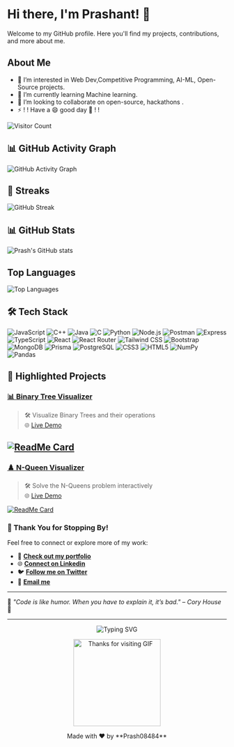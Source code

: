 # Hi there, I'm Prashant! 👋

Welcome to my GitHub profile. Here you'll find my projects, contributions, and more about me.

## About Me

- 👀 I’m interested in Web Dev,Competitive Programming, AI-ML, Open-Source projects.
- 🌱 I’m currently learning Machine learning.
- 💞️ I’m looking to collaborate on open-source, hackathons .  
- ⚡ ! !  Have a 😄 good day 👋 ! !

![Visitor Count](https://visitor-badge.laobi.icu/badge?page_id=prash08484.prash08484)
<!-- 
![Visitor Count](https://img.shields.io/badge/dynamic/json?color=informational&label=Visitor%20Count&query=value&url=https://api.countapi.xyz/hit/prash08484.prash08484)
 -->
 
## 📊 GitHub Activity Graph

![GitHub Activity Graph](https://github-readme-activity-graph.vercel.app/graph?username=Prash08484&theme=react-dark&hide_border=true&area=true)

## 🌟 Streaks

![GitHub Streak](https://github-readme-streak-stats.herokuapp.com/?user=Prash08484&theme=radical&hide_border=true)


## 📊 **GitHub Stats**

![Prash's GitHub stats](https://github-readme-stats.vercel.app/api?username=prash08484&show_icons=true&theme=radical)

## Top Languages

![Top Languages](https://github-readme-stats.vercel.app/api/top-langs/?username=prash08484&layout=compact&theme=radical)
 
## 🛠️ **Tech Stack**

![JavaScript](https://img.shields.io/badge/JavaScript-F7DF1E?style=for-the-badge&logo=javascript&logoColor=black)
![C++](https://img.shields.io/badge/C++-00599C?style=for-the-badge&logo=cplusplus&logoColor=white)
![Java](https://img.shields.io/badge/Java-007396?style=for-the-badge&logo=java&logoColor=white)
![C](https://img.shields.io/badge/C-A8B9CC?style=for-the-badge&logo=c&logoColor=white)
![Python](https://img.shields.io/badge/Python-3776AB?style=for-the-badge&logo=python&logoColor=white)
![Node.js](https://img.shields.io/badge/Node.js-339933?style=for-the-badge&logo=node.js&logoColor=white)
![Postman](https://img.shields.io/badge/Postman-FF6C37?style=for-the-badge&logo=postman&logoColor=white)
![Express](https://img.shields.io/badge/Express-000000?style=for-the-badge&logo=express&logoColor=white)
![TypeScript](https://img.shields.io/badge/TypeScript-3178C6?style=for-the-badge&logo=typescript&logoColor=white)
![React](https://img.shields.io/badge/React-61DAFB?style=for-the-badge&logo=react&logoColor=black) 
![React Router](https://img.shields.io/badge/React_Router-CA4245?style=for-the-badge&logo=react-router&logoColor=white)
![Tailwind CSS](https://img.shields.io/badge/Tailwind_CSS-38B2AC?style=for-the-badge&logo=tailwind-css&logoColor=white)
![Bootstrap](https://img.shields.io/badge/Bootstrap-7952B3?style=for-the-badge&logo=bootstrap&logoColor=white)
![MongoDB](https://img.shields.io/badge/MongoDB-47A248?style=for-the-badge&logo=mongodb&logoColor=white)
![Prisma](https://img.shields.io/badge/Prisma-2D3748?style=for-the-badge&logo=prisma&logoColor=white)
![PostgreSQL](https://img.shields.io/badge/PostgreSQL-336791?style=for-the-badge&logo=postgresql&logoColor=white)
![CSS3](https://img.shields.io/badge/CSS3-1572B6?style=for-the-badge&logo=css3&logoColor=white)
![HTML5](https://img.shields.io/badge/HTML5-E34F26?style=for-the-badge&logo=html5&logoColor=white)
![NumPy](https://img.shields.io/badge/NumPy-013243?style=for-the-badge&logo=numpy&logoColor=white)
![Pandas](https://img.shields.io/badge/Pandas-150458?style=for-the-badge&logo=pandas&logoColor=white)

<!--
![NPM](https://img.shields.io/badge/NPM-CB3837?style=for-the-badge&logo=npm&logoColor=white) 
 ![Machine Learning](https://img.shields.io/badge/Machine%20Learning-FF6F00?style=for-the-badge&logo=machine-learning&logoColor=white) 
 
---

## 🐍 **Contribution Snake**
![Snake animation](https://github.com/prash08484/prash08484/blob/output/github-contribution-grid-snake.svg)

 -->

## 📂 **Highlighted Projects**
### [📊 Binary Tree Visualizer](https://github.com/Prash08484/Binary-Tree-Visualiser)  
> 🛠️ Visualize Binary Trees and their operations  
> 🌐 [Live Demo](https://binary-tree-visualiser-ds-algo.vercel.app/)  

[![ReadMe Card](https://github-readme-stats.vercel.app/api/pin/?username=prash08484&repo=Binary-Tree-Visualiser&theme=radical)](https://github.com/Prash08484/Binary-Tree-Visualiser)
---

### [♟️ N-Queen Visualizer](https://github.com/Prash08484/N-Queen-Visualiser)  
> 🛠️ Solve the N-Queens problem interactively  
> 🌐 [Live Demo](https://n-queen-visualiser-ds-algo-project.vercel.app/)  

[![ReadMe Card](https://github-readme-stats.vercel.app/api/pin/?username=prash08484&repo=N-Queen-Visualiser&theme=radical)](https://github.com/Prash08484/N-Queen-Visualiser)
 
### 🌟 Thank You for Stopping By!

Feel free to connect or explore more of my work:  
- 💼 **[Check out my portfolio](https://prash-nitp.vercel.app/)**
- 🌐 **[Connect on Linkedin](https://linkedin.com/in/prash-nitp)** 
- 🐦 **[Follow me on Twitter](https://x.com/Prash08484)**  
- 📧 **[Email me](mailto:your.prash08484@gmail.com)** 

 
---

🌟 *"Code is like humor. When you have to explain it, it’s bad."* – *Cory House* 🌟  

---

<p align="center">
  <img src="https://readme-typing-svg.herokuapp.com?font=Fira+Code&size=18&pause=1000&color=28F7FF&center=true&vCenter=true&width=435&lines=Thank+You+for+Visiting!+👋;Happy+Coding!+💻;~+Prash08484+🌟" alt="Typing SVG" />
</p>

<p align="center">
  <img src="https://user-images.githubusercontent.com/59374587/183761809-61b41217-3e73-4d3c-917e-9002a7f0c2f2.gif" alt="Thanks for visiting GIF" width="200" />
</p>

<p align="center">
  Made with ❤️ by **Prash08484**
</p>
